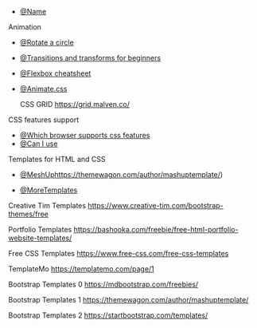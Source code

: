 - [@Name](URL) 


Animation

- [@Rotate a circle](https://dev.to/benjithorpe/rotate-a-circle-with-css-1dp6)

- [@Transitions and transforms for beginners](https://thoughtbot.com/blog/transitions-and-transforms)

- [@Flexbox cheatsheet](https://darekkay.com/flexbox-cheatsheet/)

- [@Animate.css](https://animate.style/) 

  CSS GRID
  https://grid.malven.co/


CSS features support
- [@Which browser supports css features](https://www.w3schools.com/cssref/css3_browsersupport.php)
- [@Can I use](https://caniuse.com/?search=foreach)


Templates for HTML and CSS
- [@MeshUp](https://themewagon.com/author/mashuptemplate/)https://themewagon.com/author/mashuptemplate/)

- [@MoreTemplates](https://html5up.net/) 


Creative Tim Templates  https://www.creative-tim.com/bootstrap-themes/free

Portfolio Templates https://bashooka.com/freebie/free-html-portfolio-website-templates/

Free CSS Templates https://www.free-css.com/free-css-templates

TemplateMo https://templatemo.com/page/1

Bootstrap Templates 0 https://mdbootstrap.com/freebies/
 
Bootstrap Templates 1  https://themewagon.com/author/mashuptemplate/

Bootstrap Templates 2  https://startbootstrap.com/templates/
